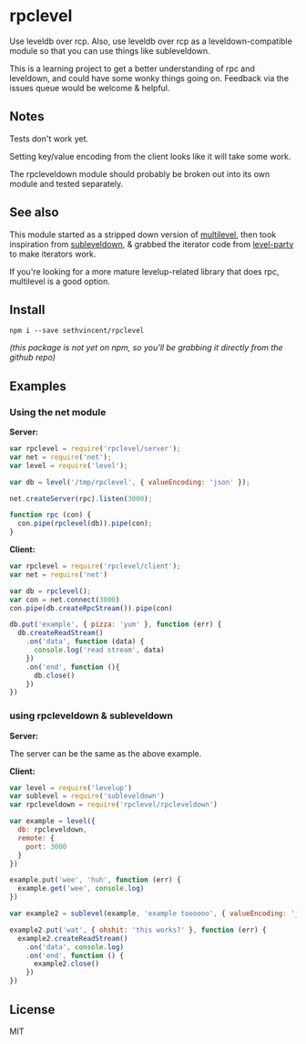 # rpclevel

Use leveldb over rcp. Also, use leveldb over rcp as a leveldown-compatible module so that you can use things like subleveldown.

This is a learning project to get a better understanding of rpc and leveldown, and could have some wonky things going on. Feedback via the issues queue would be welcome & helpful.

## Notes

Tests don't work yet.

Setting key/value encoding from the client looks like it will take some work.

The rpcleveldown module should probably be broken out into its own module and tested separately.

## See also

This module started as a stripped down version of [multilevel](http://npmjs.org/multilevel), then took inspiration from [subleveldown](http://npmjs.org/subleveldown), & grabbed the iterator code from [level-party](http://npmjs.org/level-party) to make iterators work.

If you're looking for a more mature levelup-related library that does rpc, multilevel is a good option.

## Install

```
npm i --save sethvincent/rpclevel
```

_(this package is not yet on npm, so you'll be grabbing it directly from the github repo)_


## Examples

### Using the net module

**Server:**

```js
var rpclevel = require('rpclevel/server');
var net = require('net');
var level = require('level');

var db = level('/tmp/rpclevel', { valueEncoding: 'json' });

net.createServer(rpc).listen(3000);

function rpc (con) {
  con.pipe(rpclevel(db)).pipe(con);
}
```

**Client:**

```js
var rpclevel = require('rpclevel/client');
var net = require('net')

var db = rpclevel();
var con = net.connect(3000)
con.pipe(db.createRpcStream()).pipe(con)

db.put('example', { pizza: 'yum' }, function (err) {  
  db.createReadStream()
    .on('data', function (data) {
      console.log('read stream', data)
    })
    .on('end', function (){
      db.close()
    })
})
```


### using rpcleveldown & subleveldown

**Server:**

The server can be the same as the above example.

**Client:**

```js
var level = require('levelup')
var sublevel = require('subleveldown')
var rpcleveldown = require('rpclevel/rpcleveldown')

var example = level({ 
  db: rpcleveldown, 
  remote: {
    port: 3000
  }
})

example.put('wee', 'huh', function (err) {
  example.get('wee', console.log)
})

var example2 = sublevel(example, 'example toooooo', { valueEncoding: 'json' })

example2.put('wat', { ohshit: 'this works?' }, function (err) {
  example2.createReadStream()
    .on('data', console.log)
    .on('end', function () {
      example2.close()
    })
})
```


## License
MIT
